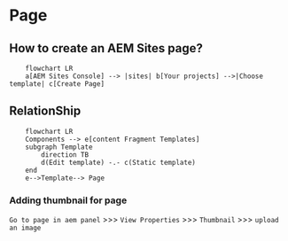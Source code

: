 # Page

## How to create an AEM Sites page?
```mermaid
	flowchart LR
	a[AEM Sites Console] --> |sites| b[Your projects] -->|Choose template| c[Create Page]
```

## RelationShip 

```mermaid
	flowchart LR
	Components --> e[content Fragment Templates]
	subgraph Template
		direction TB
		d(Edit template) -.- c(Static template)
	end
	e-->Template--> Page
```

### Adding thumbnail for page
`Go to page in aem panel` >>> `View Properties` >>> `Thumbnail` >>> `upload an image`